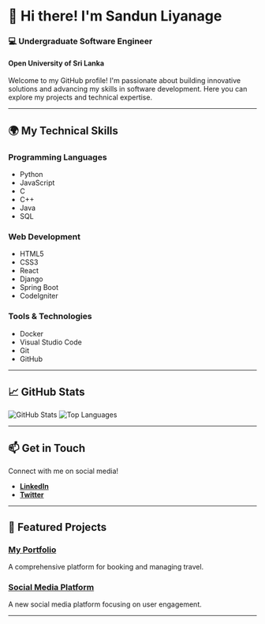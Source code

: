 # 👋 Hi there! I'm Sandun Liyanage

### 💻 Undergraduate Software Engineer
#### Open University of Sri Lanka

Welcome to my GitHub profile! I'm passionate about building innovative solutions and advancing my skills in software development. Here you can explore my projects and technical expertise.

---

## 🌍 My Technical Skills

### Programming Languages
- Python
- JavaScript
- C
- C++
- Java
- SQL

### Web Development
- HTML5
- CSS3
- React
- Django
- Spring Boot
- CodeIgniter

### Tools & Technologies
- Docker
- Visual Studio Code
- Git
- GitHub

---

## 📈 GitHub Stats
![GitHub Stats](https://github-readme-stats.vercel.app/api?username=Sandun441&show_icons=true&theme=tokyonight)
![Top Languages](https://github-readme-stats.vercel.app/api/top-langs/?username=Sandun441&layout=compact&theme=tokyonight)

---

## 📫 Get in Touch

Connect with me on social media!
- **[LinkedIn](https://www.linkedin.com/in/sandun-liyanage)**
- **[Twitter](https://twitter.com/SandunLiyanage)**

---

## 📜 Featured Projects

###  [My Portfolio](https://github.com/Sandun441/travel-agency)
A comprehensive platform for booking and managing travel.

###  [Social Media Platform](https://github.com/Sandun441/social-media-platform)
A new social media platform focusing on user engagement.

---
